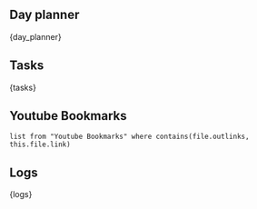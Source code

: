 ## Day planner

{day_planner}

## Tasks

{tasks}

## Youtube Bookmarks

```dataview
list from "Youtube Bookmarks" where contains(file.outlinks, this.file.link)
```

## Logs

{logs}
